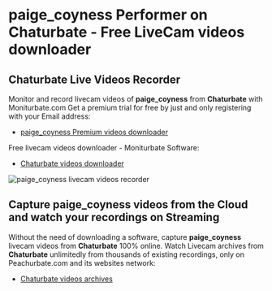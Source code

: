 # paige_coyness Performer on Chaturbate - Free LiveCam videos downloader

## Chaturbate Live Videos Recorder

Monitor and record livecam videos of **paige_coyness** from **Chaturbate** with Moniturbate.com
Get a premium trial for free by just and only registering with your Email address:
* [paige_coyness Premium videos downloader](https://moniturbate.com/request-demo-licence-key.html)

Free livecam videos downloader - Moniturbate Software:
* [Chaturbate videos downloader](https://moniturbate.com/moniturbate-download-software.html)

![paige_coyness livecam videos recorder](https://peachurnet.com/templates/moniturbate-software.png)


## Capture paige_coyness videos from the Cloud and watch your recordings on Streaming

Without the need of downloading a software, capture **paige_coyness** livecam videos from **Chaturbate** 100% online.
Watch Livecam archives from **Chaturbate** unlimitedly from thousands of existing recordings, only on Peachurbate.com and its websites network:
* [Chaturbate videos archives](https://peachurnet.com/)